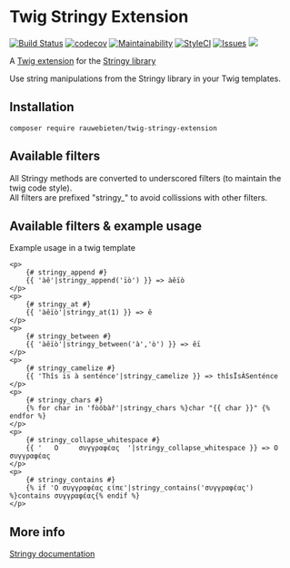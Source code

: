 # Twig Stringy Extension

[![Build Status](https://travis-ci.org/rauwebieten/twig-stringy-extension.svg?branch=master)](https://travis-ci.org/rauwebieten/twig-stringy-extension)
[![codecov](https://codecov.io/gh/rauwebieten/twig-stringy-extension/branch/master/graph/badge.svg)](https://codecov.io/gh/rauwebieten/twig-stringy-extension)
[![Maintainability](https://api.codeclimate.com/v1/badges/1b42dc9cdf05782957ea/maintainability)](https://codeclimate.com/github/rauwebieten/twig-stringy-extension/maintainability)
[![StyleCI](https://github.styleci.io/repos/165697147/shield?branch=master)](https://github.styleci.io/repos/165697147)
[![Issues](https://img.shields.io/github/issues/rauwebieten/twig-stringy-extension.svg)](https://github.com/rauwebieten/twig-stringy-extension/issues)
![](https://img.shields.io/github/license/rauwebieten/twig-stringy-extension.svg)

A [Twig extension](https://github.com/twigphp/Twig)
for the [Stringy library](https://github.com/danielstjules/Stringy)

Use string manipulations from the Stringy library in your Twig templates.

## Installation

```
composer require rauwebieten/twig-stringy-extension
```

## Available filters

All Stringy methods are converted to underscored filters (to maintain the twig code style).  
All filters are prefixed "stringy_" to avoid collissions with other filters.

## Available filters & example usage

Example usage in a twig template

```twig,html
<p>
    {# stringy_append #}
    {{ 'àê'|stringy_append('ïò') }} => àêïò
</p>
<p>
    {# stringy_at #}
    {{ 'àêïò'|stringy_at(1) }} => ê
</p>
<p>
    {# stringy_between #}
    {{ 'àêïò'|stringy_between('à','ò') }} => êï
</p>
<p>
    {# stringy_camelize #}
    {{ 'Thîs ïs à senténce'|stringy_camelize }} => thîsÏsÀSenténce
</p>
<p>
    {# stringy_chars #}
    {% for char in 'fòôbàř'|stringy_chars %}char "{{ char }}" {% endfor %}
</p>
<p>
    {# stringy_collapse_whitespace #}
    {{ '   Ο     συγγραφέας  '|stringy_collapse_whitespace }} => Ο συγγραφέας
</p>
<p>
    {# stringy_contains #}
    {% if 'Ο συγγραφέας είπε'|stringy_contains('συγγραφέας') %}contains συγγραφέας{% endif %}
</p>
```

## More info

[Stringy documentation](https://github.com/danielstjules/Stringy)